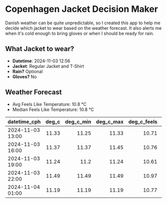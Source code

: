 
# Copenhagen Jacket Decision Maker

Danish weather can be quite unpredictable, so I created this app to help me decide which jacket to wear based on the weather forecast. 
It also alerts me when it's cold enough to bring gloves or when I should be ready for rain.

## What Jacket to wear?

- **Datetime**: 2024-11-03 12:56
- **Jacket**: Regular Jacket and T-Shirt
- **Rain?** Optional
- **Gloves?** No

## Weather Forecast
- Avg Feels Like Temperature: 10.8 °C
- Median Feels Like Temperature: 10.8 °C

| datetime_cph     |   deg_c |   deg_c_min |   deg_c_max |   deg_c_feels | weather   | wind   | rain   |
|:-----------------|--------:|------------:|------------:|--------------:|:----------|:-------|:-------|
| 2024-11-03 13:00 |   11.33 |       11.25 |       11.33 |         10.71 | Clouds    | High   | None   |
| 2024-11-03 16:00 |   11.37 |       11.37 |       11.45 |         10.76 | Clouds    | High   | None   |
| 2024-11-03 19:00 |   11.24 |       11.2  |       11.24 |         10.61 | Clouds    | High   | None   |
| 2024-11-03 22:00 |   11.49 |       11.49 |       11.49 |         10.97 | Rain      | High   | Low    |
| 2024-11-04 01:00 |   11.19 |       11.19 |       11.19 |         10.77 | Rain      | Low    | Low    |
        